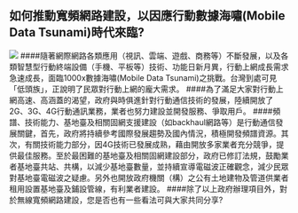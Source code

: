 ## 如何推動寬頻網路建設，以因應行動數據海嘯(Mobile Data Tsunami)時代來臨?
![](124.jpg)
####隨著網際網路各類應用（視訊、雲端、遊戲、商務等）不斷發展，以及各類智慧型行動終端設備（手機、平板等）技術、功能日新月異，行動上網成長需求急速成長，面臨1000x數據海嘯(Mobile Data Tsunami)之挑戰。台灣到處可見「低頭族」，正說明了民眾對行動上網的龐大需求。
####為了滿足大家對行動上網高速、高涵蓋的渴望，政府與時俱進針對行動通信技術的發展，陸續開放了2G、3G、4G行動通訊業務，業者也努力建設並開發服務、爭取用戶。
####頻譜、技術能力、基地臺及相關固網支援建設（如backhaul網路等）是行動通信發展關鍵，首先，政府將持續參考國際發展趨勢及國內情況，積極開發頻譜資源。其次，有關技術能力部分，因4G技術已發展成熟，藉由開放多家業者充分競爭，提供最佳服務。至於最困難的基地臺及相關固網建設部分，政府已修訂法規，鼓勵業者基地臺共站、共構，以減少基地臺數量，並持續宣導電磁波正確觀念，減少民眾對基地臺電磁波之疑慮。另外也開放政府機關（構）之公有土地建物及管道供業者租用設置基地臺及鋪設管線，有利業者建設。
####除了以上政府辦理項目外，對於無線寬頻網路建設，您是否也有一些看法可與大家共同分享?
